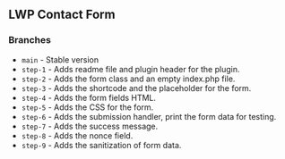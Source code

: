 ## LWP Contact Form

### Branches
- `main` - Stable version
- `step-1` - Adds readme file and plugin header for the plugin.
- `step-2` - Adds the form class and an empty index.php file.
- `step-3` - Adds the shortcode and the placeholder for the form.
- `step-4` - Adds the form fields HTML.
- `step-5` - Adds the CSS for the form.
- `step-6` - Adds the submission handler, print the form data for testing.
- `step-7` - Adds the success message.
- `step-8` - Adds the nonce field.
- `step-9` - Adds the sanitization of form data.